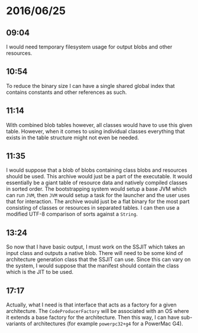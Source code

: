 # 2016/06/25

## 09:04

I would need temporary filesystem usage for output blobs and other resources.

## 10:54

To reduce the binary size I can have a single shared global index that contains
constants and other references as such.

## 11:14

With combined blob tables however, all classes would have to use this given
table. However, when it comes to using individual classes everything that
exists in the table structure might not even be needed.

## 11:35

I would suppose that a blob of blobs containing class blobs and resources
should be used. This archive would just be a part of the executable. It would
essentially be a giant table of resource data and natively compiled classes
in sorted order. The bootstrapping system would setup a base JVM which can
run `JVM`, then `JVM` would setup a task for the launcher and the user uses
that for interaction. The archive would just be a flat binary for the most part
consisting of classes or resources in separated tables. I can then use a
modified UTF-8 comparison of sorts against a `String`.

## 13:24

So now that I have basic output, I must work on the SSJIT which takes an input
class and outputs a native blob. There will need to be some kind of
architecture generation class that the SSJIT can use. Since this can vary on
the system, I would suppose that the manifest should contain the class which
is the JIT to be used.

## 17:17

Actually, what I need is that interface that acts as a factory for a given
architecture. The `CodeProducerFactory` will be associated with an OS where it
extends a base factory for the architecture. Then this way, I can have
sub-variants of architectures (for example `powerpc32+g4` for a PowerMac G4).

